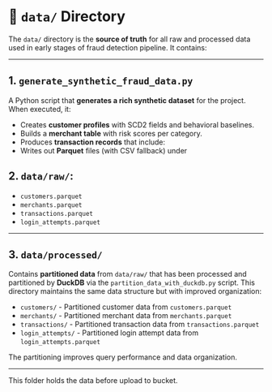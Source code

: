 # 📁 `data/` Directory

The `data/` directory is the **source of truth** for all raw and processed data used in early stages of fraud detection pipeline. It contains:

---

## 1. `generate_synthetic_fraud_data.py`

A Python script that **generates a rich synthetic dataset** for the project. When executed, it:

* Creates **customer profiles** with SCD2 fields and behavioral baselines.
* Builds a **merchant table** with risk scores per category.
* Produces **transaction records** that include:
* Writes out **Parquet** files (with CSV fallback) under 

## 2. `data/raw/`:

  * `customers.parquet` 
  * `merchants.parquet` 
  * `transactions.parquet` 
  * `login_attempts.parquet` 

---

## 3. `data/processed/` 

Contains **partitioned data** from `data/raw/` that has been processed and partitioned by **DuckDB** via the `partition_data_with_duckdb.py` script. This directory maintains the same data structure but with improved organization:

* `customers/` - Partitioned customer data from `customers.parquet`
* `merchants/` - Partitioned merchant data from `merchants.parquet` 
* `transactions/` - Partitioned transaction data from `transactions.parquet`
* `login_attempts/` - Partitioned login attempt data from `login_attempts.parquet`

The partitioning improves query performance and data organization.

---

This folder holds the data before upload to bucket.